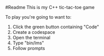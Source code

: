 #Readme
This is my C++ tic-tac-toe game

To play you're going to want to:
1. Click the green button containing "Code"
2. Create a codespace
3. Open the terminal
4. Type "bin/lms"
5. Follow prompts
